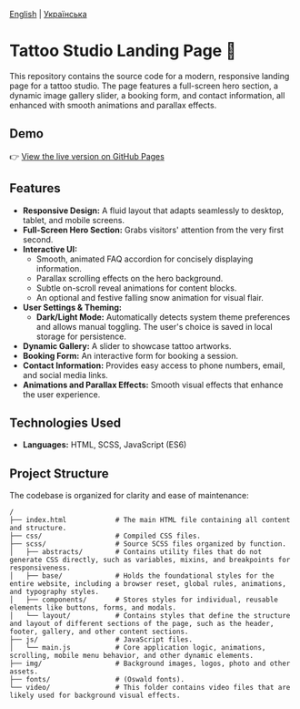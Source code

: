 [English](./README.md) | [Українська](./README.uk.md)

# Tattoo Studio Landing Page 🎨

This repository contains the source code for a modern, responsive landing page for a
tattoo studio. The page features a full-screen hero section, a dynamic image gallery
slider, a booking form, and contact information, all enhanced with smooth animations and
parallax effects.

## Demo

👉 [View the live version on GitHub Pages](https://niarosss.github.io/tatoo/)

## Features

- **Responsive Design:** A fluid layout that adapts seamlessly to desktop, tablet, and
  mobile screens.
- **Full-Screen Hero Section:** Grabs visitors' attention from the very first second.
- **Interactive UI:**
  - Smooth, animated FAQ accordion for concisely displaying information.
  - Parallax scrolling effects on the hero background.
  - Subtle on-scroll reveal animations for content blocks.
  - An optional and festive falling snow animation for visual flair.
- **User Settings & Theming:**
  - **Dark/Light Mode:** Automatically detects system theme preferences and allows manual
    toggling. The user's choice is saved in local storage for persistence.
- **Dynamic Gallery:** A slider to showcase tattoo artworks.
- **Booking Form:** An interactive form for booking a session.
- **Contact Information:** Provides easy access to phone numbers, email, and social media
  links.
- **Animations and Parallax Effects:** Smooth visual effects that enhance the user
  experience.

## Technologies Used

- **Languages:** HTML, SCSS, JavaScript (ES6)

## Project Structure

The codebase is organized for clarity and ease of maintenance:

```
/
├── index.html            # The main HTML file containing all content and structure.
├── css/                  # Compiled CSS files.
├── scss/                 # Source SCSS files organized by function.
│   ├── abstracts/        # Contains utility files that do not generate CSS directly, such as variables, mixins, and breakpoints for responsiveness.
│   ├── base/             # Holds the foundational styles for the entire website, including a browser reset, global rules, animations, and typography styles.
│   ├── components/       # Stores styles for individual, reusable elements like buttons, forms, and modals.
│   └── layout/           # Contains styles that define the structure and layout of different sections of the page, such as the header, footer, gallery, and other content sections.
├── js/                   # JavaScript files.
│   └── main.js           # Core application logic, animations, scrolling, mobile menu behavior, and other dynamic elements.
├── img/                  # Background images, logos, photo and other assets.
├── fonts/                # (Oswald fonts).
└── video/                # This folder contains video files that are likely used for background visual effects.
```
